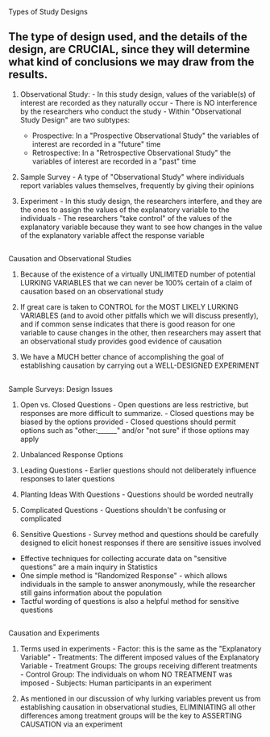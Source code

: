 <!-- Study Design Introduction --> 

Types of Study Designs

## The type of design used, and the details of the design, are CRUCIAL, since they will determine what kind of conclusions we may draw from the results. 

  1. Observational Study: 
    - In this study design, values of the variable(s) of interest are recorded as they naturally occur 
    - There is NO interference by the researchers who conduct the study 
    - Within "Observational Study Design" are two subtypes:
      - Prospective: In a "Prospective Observational Study" the variables of interest are recorded in a "future" time
      - Retrospective: In a "Retrospective Observational Study" the variables of interest are recorded in a "past" time 
      
  2. Sample Survey 
    - A type of "Observational Study" where individuals report variables values themselves, frequently by giving their opinions 
  
  3. Experiment
    - In this study design, the researchers interfere, and they are the ones to assign the values of the explanatory variable to the individuals 
    - The researchers "take control" of the values of the explanatory variable because they want to see how changes in the value of the explanatory variable affect the response variable
    
## ####################

Causation and Observational Studies 

  1. Because of the existence of a virtually UNLIMITED number of potential LURKING VARIABLES that we can never be 100% certain of a claim of causation based on an observational study
  
  2. If great care is taken to CONTROL for the MOST LIKELY LURKING VARIABLES (and to avoid other pitfalls which we will discuss presently), and if common sense indicates that there is good reason for one variable to cause changes in the other, then researchers may assert that an observational study provides good evidence of causation
  
  3. We have a MUCH better chance of accomplishing the goal of establishing causation by carrying out a WELL-DESIGNED EXPERIMENT 
  
## ########################

Sample Surveys: Design Issues

  1. Open vs. Closed Questions
    - Open questions are less restrictive, but responses are more difficult to summarize.
    - Closed questions may be biased by the options provided
    - Closed questions should permit options such as "other:______" and/or "not sure" if those options may apply
    
  2. Unbalanced Response Options
    
  3. Leading Questions
    - Earlier questions should not deliberately influence responses to later questions
    
  4. Planting Ideas With Questions
    - Questions should be worded neutrally

  5. Complicated Questions
    - Questions shouldn't be confusing or complicated
    
  6. Sensitive Questions
    - Survey method and questions should be carefully designed to elicit honest responses if there are sensitive issues involved
  
- Effective techniques for collecting accurate data on "sensitive questions" are a main inquiry in Statistics 
- One simple method is "Randomized Response" - which allows individuals in the sample to answer anonymously, while the researcher still gains information about the population 
- Tactful wording of questions is also a helpful method for sensitive questions 

## ###############################################

Causation and Experiments 

  1. Terms used in experiments
    - Factor: this is the same as the "Explanatory Variable" 
    - Treatments: The different imposed values of the Explanatory Variable
    - Treatment Groups: The groups receiving different treatments 
    - Control Group: The individuals on whom NO TREATMENT was imposed 
    - Subjects: Human participants in an experiment 
    
  2. As mentioned in our discussion of why lurking variables prevent us from establishing causation in observational studies, ELIMINIATING all other differences among treatment groups will be the key to ASSERTING CAUSATION via an experiment

  
  
  
  
  
  
  
  
  
  
  
  
  
  
  
  
  
  
  
  
  
  
  
  
  
  
  
  
  
  
  
  
  
  
  

  
  
  
  
  
  
  
  
  
  